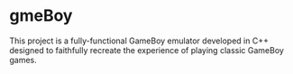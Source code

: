 # gmeBoy
This project is a fully-functional GameBoy emulator developed in C++ designed to faithfully recreate the experience of playing classic GameBoy games.
